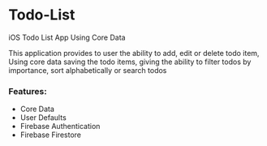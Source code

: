 # Todo-List
iOS Todo List App Using Core Data

<p>This application provides to user the ability to add, edit or delete todo item, Using core data saving the todo items, giving the ability to
filter todos by importance, sort alphabetically or search todos</p>

<h3>Features:</h3>
<ul>
  <li>Core Data</li>
  <li>User Defaults</li>
  <li>Firebase Authentication</li>
  <li>Firebase Firestore</li>
</ul>
